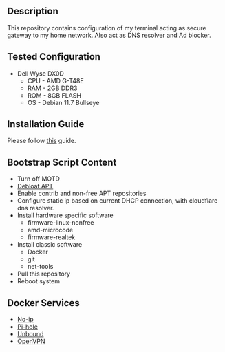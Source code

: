 ## Description
This repository contains configuration of my terminal acting as secure gateway to my home network. Also act as DNS resolver and Ad blocker.

## Tested Configuration
* Dell Wyse DX0D
  * CPU - AMD G-T48E
  * RAM - 2GB DDR3
  * ROM - 8GB FLASH
  * OS - Debian 11.7 Bullseye

## Installation Guide
Please follow [this](/docs/GUIDE.md) guide.

## Bootstrap Script Content
* Turn off MOTD
* [Debloat APT](https://dennislee.xyz/2020/debian-eliminate-dependency-bloat/)
* Enable contrib and non-free APT repositories
* Configure static ip based on current DHCP connection, with cloudflare dns resolver.
* Install hardware specific software
  * firmware-linux-nonfree
  * amd-microcode
  * firmware-realtek
* Install classic software
  * Docker
  * git
  * net-tools
* Pull this repository
* Reboot system

## Docker Services
* [No-ip](https://github.com/maciej-umanski/docker-no-ip)
* [Pi-hole](https://github.com/pi-hole/docker-pi-hole)
* [Unbound](https://github.com/MatthewVance/unbound-docker-rpi)
* [OpenVPN](https://github.com/dockovpn/dockovpn)